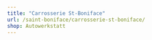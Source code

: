 ```yaml
---
title: "Carrosserie St-Boniface"
url: /saint-boniface/carrosserie-st-boniface/
shop: Autowerkstatt
---
```

